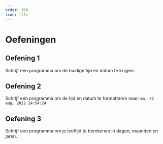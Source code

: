 ```yaml
---
order: 100
icon: file
---
```

# Oefeningen

## Oefening 1

Schrijf een programma om de huidige tijd en datum te krijgen.

## Oefening 2

Schrijf een programma om de tijd en datum te formatteren naar: `ma, 22 aug. 2022 14:54:24`

## Oefening 3

Schrijf een programma om je leeftijd te berekenen in dagen, maanden en jaren.
